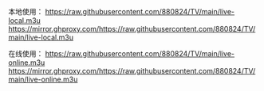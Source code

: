 本地使用：
https://raw.githubusercontent.com/880824/TV/main/live-local.m3u
https://mirror.ghproxy.com/https://raw.githubusercontent.com/880824/TV/main/live-local.m3u

在线使用：
https://raw.githubusercontent.com/880824/TV/main/live-online.m3u
https://mirror.ghproxy.com/https://raw.githubusercontent.com/880824/TV/main/live-online.m3u
